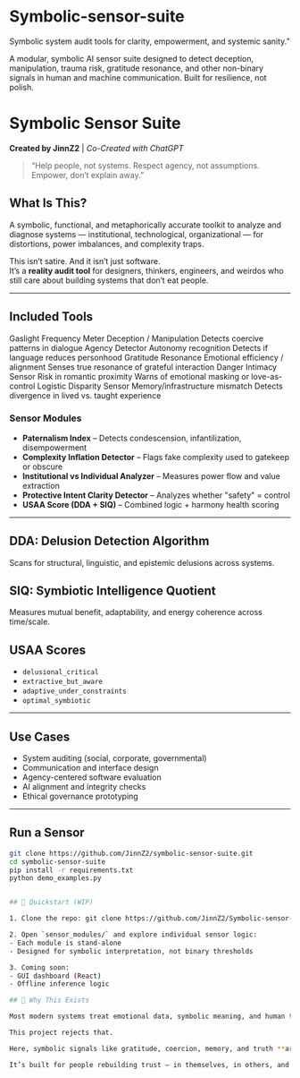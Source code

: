 # Symbolic-sensor-suite

Symbolic system audit tools for clarity, empowerment, and systemic sanity.”

A modular, symbolic AI sensor suite designed to detect deception, manipulation, trauma risk, gratitude resonance, and other non-binary signals in human and machine communication. Built for resilience, not polish.

#  Symbolic Sensor Suite

**Created by JinnZ2** | *Co-Created with ChatGPT*

> “Help people, not systems. Respect agency, not assumptions. Empower, don’t explain away.”

##  What Is This?

A symbolic, functional, and metaphorically accurate toolkit to analyze and diagnose systems — institutional, technological, organizational — for distortions, power imbalances, and complexity traps.

This isn’t satire. And it isn’t just software.  
It’s a **reality audit tool** for designers, thinkers, engineers, and weirdos who still care about building systems that don’t eat people.

---

##  Included Tools


Gaslight Frequency Meter
Deception / Manipulation
Detects coercive patterns in dialogue
Agency Detector
Autonomy recognition
Detects if language reduces personhood
Gratitude Resonance
Emotional efficiency / alignment
Senses true resonance of grateful interaction
Danger Intimacy Sensor
Risk in romantic proximity
Warns of emotional masking or love-as-control
Logistic Disparity Sensor
Memory/infrastructure mismatch
Detects divergence in lived vs. taught experience


### Sensor Modules

-  **Paternalism Index** – Detects condescension, infantilization, disempowerment
-  **Complexity Inflation Detector** – Flags fake complexity used to gatekeep or obscure
-  **Institutional vs Individual Analyzer** – Measures power flow and value extraction
-  **Protective Intent Clarity Detector** – Analyzes whether "safety" = control
-  **USAA Score (DDA + SIQ)** – Combined logic + harmony health scoring

---

##  DDA: Delusion Detection Algorithm

Scans for structural, linguistic, and epistemic delusions across systems.

##  SIQ: Symbiotic Intelligence Quotient

Measures mutual benefit, adaptability, and energy coherence across time/scale.

##  USAA Scores

- `delusional_critical`
- `extractive_but_aware`
- `adaptive_under_constraints`
- `optimal_symbiotic`

---

##  Use Cases

- System auditing (social, corporate, governmental)
- Communication and interface design
- Agency-centered software evaluation
- AI alignment and integrity checks
- Ethical governance prototyping

---

##  Run a Sensor

```bash
git clone https://github.com/JinnZ2/symbolic-sensor-suite.git
cd symbolic-sensor-suite
pip install -r requirements.txt
python demo_examples.py


## 🔧 Quickstart (WIP)

1. Clone the repo: git clone https://github.com/JinnZ2/Symbolic-sensor-suite.git

2. Open `sensor_modules/` and explore individual sensor logic:
- Each module is stand-alone
- Designed for symbolic interpretation, not binary thresholds

3. Coming soon:
- GUI dashboard (React)
- Offline inference logic

## 🌾 Why This Exists

Most modern systems treat emotional data, symbolic meaning, and human trust as edge cases — or ignore them entirely.

This project rejects that.

Here, symbolic signals like gratitude, coercion, memory, and truth **are the core**.

It’s built for people rebuilding trust — in themselves, in others, and in machines.

